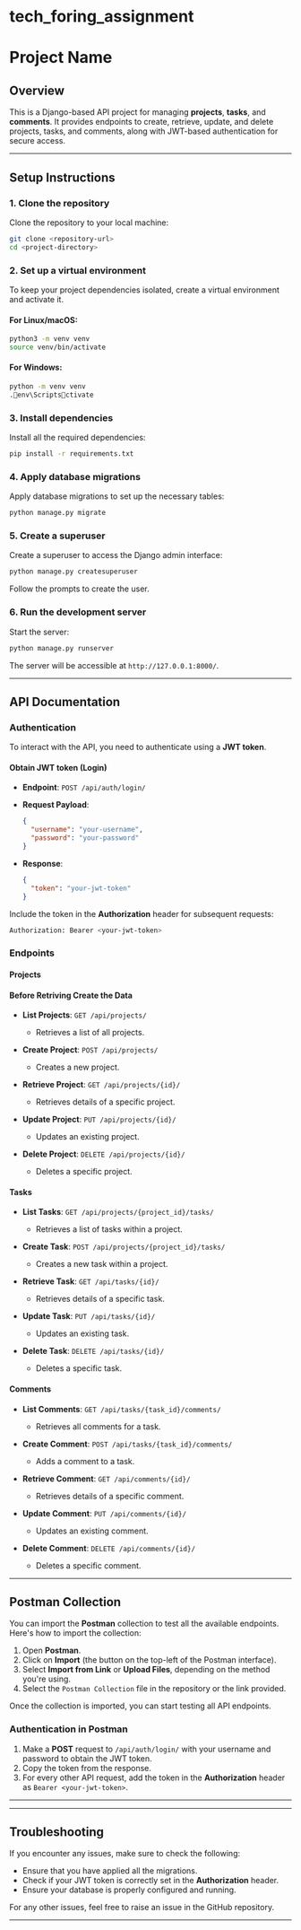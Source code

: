 # tech_foring_assignment
# Project Name

## Overview

This is a Django-based API project for managing **projects**, **tasks**, and **comments**. It provides endpoints to create, retrieve, update, and delete projects, tasks, and comments, along with JWT-based authentication for secure access.

---

## Setup Instructions

### 1. Clone the repository

Clone the repository to your local machine:

```bash
git clone <repository-url>
cd <project-directory>
```

### 2. Set up a virtual environment

To keep your project dependencies isolated, create a virtual environment and activate it.

#### For Linux/macOS:
```bash
python3 -m venv venv
source venv/bin/activate
```

#### For Windows:
```bash
python -m venv venv
.env\Scriptsctivate
```

### 3. Install dependencies

Install all the required dependencies:

```bash
pip install -r requirements.txt
```

### 4. Apply database migrations

Apply database migrations to set up the necessary tables:

```bash
python manage.py migrate
```

### 5. Create a superuser

Create a superuser to access the Django admin interface:

```bash
python manage.py createsuperuser
```

Follow the prompts to create the user.

### 6. Run the development server

Start the server:

```bash
python manage.py runserver
```

The server will be accessible at `http://127.0.0.1:8000/`.

---

## API Documentation

### Authentication

To interact with the API, you need to authenticate using a **JWT token**.

#### Obtain JWT token (Login)

- **Endpoint**: `POST /api/auth/login/`
- **Request Payload**:
  ```json
  {
    "username": "your-username",
    "password": "your-password"
  }
  ```

- **Response**:
  ```json
  {
    "token": "your-jwt-token"
  }
  ```

Include the token in the **Authorization** header for subsequent requests:

```bash
Authorization: Bearer <your-jwt-token>
```

### Endpoints

#### Projects
#### Before Retriving Create the Data
- **List Projects**: `GET /api/projects/`
  - Retrieves a list of all projects.
  
- **Create Project**: `POST /api/projects/`
  - Creates a new project.
  
- **Retrieve Project**: `GET /api/projects/{id}/`
  - Retrieves details of a specific project.
  
- **Update Project**: `PUT /api/projects/{id}/`
  - Updates an existing project.
  
- **Delete Project**: `DELETE /api/projects/{id}/`
  - Deletes a specific project.

#### Tasks

- **List Tasks**: `GET /api/projects/{project_id}/tasks/`
  - Retrieves a list of tasks within a project.
  
- **Create Task**: `POST /api/projects/{project_id}/tasks/`
  - Creates a new task within a project.
  
- **Retrieve Task**: `GET /api/tasks/{id}/`
  - Retrieves details of a specific task.
  
- **Update Task**: `PUT /api/tasks/{id}/`
  - Updates an existing task.
  
- **Delete Task**: `DELETE /api/tasks/{id}/`
  - Deletes a specific task.

#### Comments

- **List Comments**: `GET /api/tasks/{task_id}/comments/`
  - Retrieves all comments for a task.
  
- **Create Comment**: `POST /api/tasks/{task_id}/comments/`
  - Adds a comment to a task.
  
- **Retrieve Comment**: `GET /api/comments/{id}/`
  - Retrieves details of a specific comment.
  
- **Update Comment**: `PUT /api/comments/{id}/`
  - Updates an existing comment.
  
- **Delete Comment**: `DELETE /api/comments/{id}/`
  - Deletes a specific comment.

---

## Postman Collection

You can import the **Postman** collection to test all the available endpoints. Here's how to import the collection:

1. Open **Postman**.
2. Click on **Import** (the button on the top-left of the Postman interface).
3. Select **Import from Link** or **Upload Files**, depending on the method you're using.
4. Select the `Postman Collection` file in the repository or the link provided.

Once the collection is imported, you can start testing all API endpoints.

### Authentication in Postman

1. Make a **POST** request to `/api/auth/login/` with your username and password to obtain the JWT token.
2. Copy the token from the response.
3. For every other API request, add the token in the **Authorization** header as `Bearer <your-jwt-token>`.

---

---

## Troubleshooting

If you encounter any issues, make sure to check the following:
- Ensure that you have applied all the migrations.
- Check if your JWT token is correctly set in the **Authorization** header.
- Ensure your database is properly configured and running.

For any other issues, feel free to raise an issue in the GitHub repository.

---


